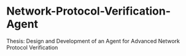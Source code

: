 # Network-Protocol-Verification-Agent
Thesis: Design and Development of an Agent for Advanced Network Protocol Verification
